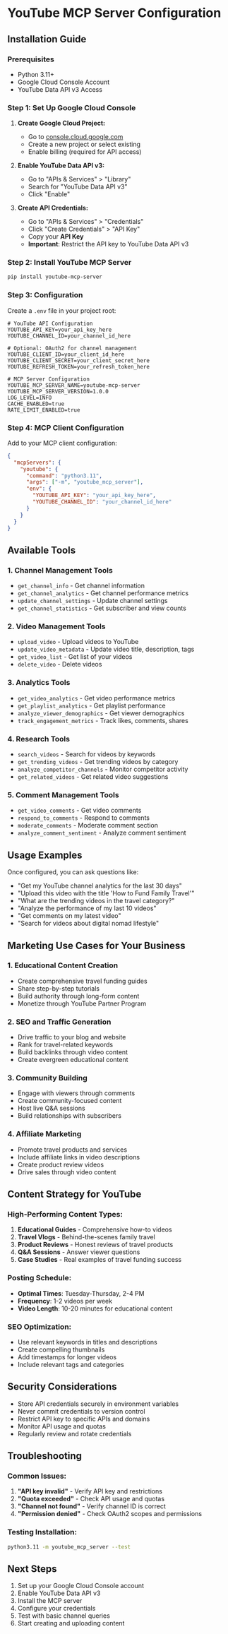 # YouTube MCP Server Configuration

## Installation Guide

### Prerequisites
- Python 3.11+
- Google Cloud Console Account
- YouTube Data API v3 Access

### Step 1: Set Up Google Cloud Console

1. **Create Google Cloud Project:**
   - Go to [console.cloud.google.com](https://console.cloud.google.com)
   - Create a new project or select existing
   - Enable billing (required for API access)

2. **Enable YouTube Data API v3:**
   - Go to "APIs & Services" > "Library"
   - Search for "YouTube Data API v3"
   - Click "Enable"

3. **Create API Credentials:**
   - Go to "APIs & Services" > "Credentials"
   - Click "Create Credentials" > "API Key"
   - Copy your **API Key**
   - **Important**: Restrict the API key to YouTube Data API v3

### Step 2: Install YouTube MCP Server

```bash
pip install youtube-mcp-server
```

### Step 3: Configuration

Create a `.env` file in your project root:

```env
# YouTube API Configuration
YOUTUBE_API_KEY=your_api_key_here
YOUTUBE_CHANNEL_ID=your_channel_id_here

# Optional: OAuth2 for channel management
YOUTUBE_CLIENT_ID=your_client_id_here
YOUTUBE_CLIENT_SECRET=your_client_secret_here
YOUTUBE_REFRESH_TOKEN=your_refresh_token_here

# MCP Server Configuration
YOUTUBE_MCP_SERVER_NAME=youtube-mcp-server
YOUTUBE_MCP_SERVER_VERSION=1.0.0
LOG_LEVEL=INFO
CACHE_ENABLED=true
RATE_LIMIT_ENABLED=true
```

### Step 4: MCP Client Configuration

Add to your MCP client configuration:

```json
{
  "mcpServers": {
    "youtube": {
      "command": "python3.11",
      "args": ["-m", "youtube_mcp_server"],
      "env": {
        "YOUTUBE_API_KEY": "your_api_key_here",
        "YOUTUBE_CHANNEL_ID": "your_channel_id_here"
      }
    }
  }
}
```

## Available Tools

### 1. **Channel Management Tools**
- `get_channel_info` - Get channel information
- `get_channel_analytics` - Get channel performance metrics
- `update_channel_settings` - Update channel settings
- `get_channel_statistics` - Get subscriber and view counts

### 2. **Video Management Tools**
- `upload_video` - Upload videos to YouTube
- `update_video_metadata` - Update video title, description, tags
- `get_video_list` - Get list of your videos
- `delete_video` - Delete videos

### 3. **Analytics Tools**
- `get_video_analytics` - Get video performance metrics
- `get_playlist_analytics` - Get playlist performance
- `analyze_viewer_demographics` - Get viewer demographics
- `track_engagement_metrics` - Track likes, comments, shares

### 4. **Research Tools**
- `search_videos` - Search for videos by keywords
- `get_trending_videos` - Get trending videos by category
- `analyze_competitor_channels` - Monitor competitor activity
- `get_related_videos` - Get related video suggestions

### 5. **Comment Management Tools**
- `get_video_comments` - Get video comments
- `respond_to_comments` - Respond to comments
- `moderate_comments` - Moderate comment section
- `analyze_comment_sentiment` - Analyze comment sentiment

## Usage Examples

Once configured, you can ask questions like:
- "Get my YouTube channel analytics for the last 30 days"
- "Upload this video with the title 'How to Fund Family Travel'"
- "What are the trending videos in the travel category?"
- "Analyze the performance of my last 10 videos"
- "Get comments on my latest video"
- "Search for videos about digital nomad lifestyle"

## Marketing Use Cases for Your Business

### 1. **Educational Content Creation**
- Create comprehensive travel funding guides
- Share step-by-step tutorials
- Build authority through long-form content
- Monetize through YouTube Partner Program

### 2. **SEO and Traffic Generation**
- Drive traffic to your blog and website
- Rank for travel-related keywords
- Build backlinks through video content
- Create evergreen educational content

### 3. **Community Building**
- Engage with viewers through comments
- Create community-focused content
- Host live Q&A sessions
- Build relationships with subscribers

### 4. **Affiliate Marketing**
- Promote travel products and services
- Include affiliate links in video descriptions
- Create product review videos
- Drive sales through video content

## Content Strategy for YouTube

### High-Performing Content Types:
1. **Educational Guides** - Comprehensive how-to videos
2. **Travel Vlogs** - Behind-the-scenes family travel
3. **Product Reviews** - Honest reviews of travel products
4. **Q&A Sessions** - Answer viewer questions
5. **Case Studies** - Real examples of travel funding success

### Posting Schedule:
- **Optimal Times**: Tuesday-Thursday, 2-4 PM
- **Frequency**: 1-2 videos per week
- **Video Length**: 10-20 minutes for educational content

### SEO Optimization:
- Use relevant keywords in titles and descriptions
- Create compelling thumbnails
- Add timestamps for longer videos
- Include relevant tags and categories

## Security Considerations

- Store API credentials securely in environment variables
- Never commit credentials to version control
- Restrict API key to specific APIs and domains
- Monitor API usage and quotas
- Regularly review and rotate credentials

## Troubleshooting

### Common Issues:
1. **"API key invalid"** - Verify API key and restrictions
2. **"Quota exceeded"** - Check API usage and quotas
3. **"Channel not found"** - Verify channel ID is correct
4. **"Permission denied"** - Check OAuth2 scopes and permissions

### Testing Installation:
```bash
python3.11 -m youtube_mcp_server --test
```

## Next Steps

1. Set up your Google Cloud Console account
2. Enable YouTube Data API v3
3. Install the MCP server
4. Configure your credentials
5. Test with basic channel queries
6. Start creating and uploading content 